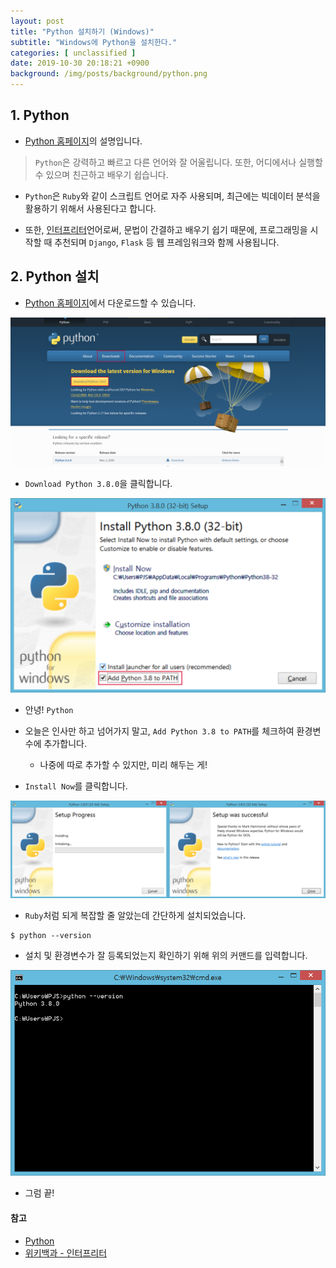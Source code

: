 ```yaml
---
layout: post
title: "Python 설치하기 (Windows)"
subtitle: "Windows에 Python을 설치한다."
categories: [ unclassified ]
date: 2019-10-30 20:18:21 +0900
background: /img/posts/background/python.png
---
```


## 1. Python

- [Python 홈페이지](https://www.python.org/about/)의 설명입니다.

> `Python`은 강력하고 빠르고 다른 언어와 잘 어울립니다. 또한, 어디에서나 실행할 수 있으며 친근하고 배우기 쉽습니다.

- `Python`은 `Ruby`와 같이 스크립트 언어로 자주 사용되며, 최근에는 빅데이터 분석을 활용하기 위해서 사용된다고 합니다.

- 또한, [인터프리터](https://ko.wikipedia.org/wiki/%EC%9D%B8%ED%84%B0%ED%94%84%EB%A6%AC%ED%84%B0)언어로써, 문법이 간결하고 배우기 쉽기 때문에, 프로그래밍을 시작할 때 추천되며 `Django`, `Flask` 등 웹 프레임워크와 함께 사용됩니다.

## 2. Python 설치

- [Python 홈페이지](https://www.python.org/downloads/)에서 다운로드할 수 있습니다.

![installing-python-1](/img/posts/unclassified/installing-python-1.png)

- `Download Python 3.8.0`을 클릭합니다.

![installing-python-2](/img/posts/unclassified/installing-python-2.png)

- 안녕! `Python`

- 오늘은 인사만 하고 넘어가지 말고, `Add Python 3.8 to PATH`를 체크하여 환경변수에 추가합니다.

  - 나중에 따로 추가할 수 있지만, 미리 해두는 게!

- `Install Now`를 클릭합니다.

![installing-python-3](/img/posts/unclassified/installing-python-3.png)

- `Ruby`처럼 되게 복잡할 줄 알았는데 간단하게 설치되었습니다.

```console
$ python --version
```

- 설치 및 환경변수가 잘 등록되었는지 확인하기 위해 위의 커맨드를 입력합니다.

![installing-python-4](/img/posts/unclassified/installing-python-4.png)

- 그럼 끝!

#### 참고

- [Python](https://www.python.org/)
- [위키백과 - 인터프리터](https://ko.wikipedia.org/wiki/%EC%9D%B8%ED%84%B0%ED%94%84%EB%A6%AC%ED%84%B0)

